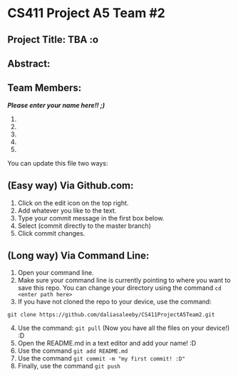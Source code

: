 # CS411 Project A5 Team #2

## Project Title: TBA :o  

## Abstract: 

## Team Members:
_**Please enter your name here!! ;)**_ 

1.

2. 

3.

4.

5. 

You can update this file two ways:

## (Easy way) Via Github.com:
  1. Click on the edit icon on the top right.
  2. Add whatever you like to the text.
  3. Type your commit message in the first box below.
  4. Select (commit directly to the master branch)
  5. Click commit changes.
  
## (Long way) Via Command Line:
  1. Open your command line.
  2. Make sure your command line is currently pointing to where you want to save this repo. You can change your directory using the command ``` cd <enter path here> ```
  3. If you have not cloned the repo to your device, use the command:
 
  ``` git clone https://github.com/daliasaleeby/CS411ProjectA5Team2.git ```
  
  4. Use the command: ``` git pull ``` (Now you have all the files on your device!) :D
  5. Open the README.md in a text editor and add your name! :D
  6. Use the command ``` git add README.md ```
  7. Use the command ``` git commit -m "my first commit! :D" ```
  8. Finally, use the command ``` git push ```

